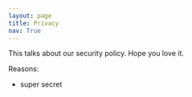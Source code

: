 ```yaml
---
layout: page
title: Privacy
nav: True
---
```


This talks about our security policy. 
Hope you love it.

Reasons:
 - super secret
